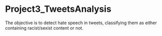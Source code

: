 # Project3_TweetsAnalysis
The objective is to detect hate speech in tweets, classifying them as either containing racist/sexist content or not.
